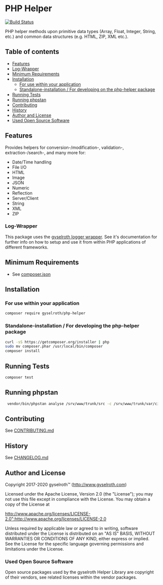 PHP Helper
==========

[![Build Status](https://travis-ci.org/gyselroth/php-helper.svg?branch=master)](https://travis-ci.org/gyselroth/php-helper)

PHP helper methods upon primitive data types (Array, Float, Integer, String, etc.) 
and common data structures (e.g. HTML, ZIP, XML etc.).


## Table of contents

* [Features](#features)
* [Log-Wrapper](#log-wrapper)
* [Minimum Requirements](#minimum-requirements)
* [Installation](#installation)
  * [For use within your application](#for-use-within-your-application)
  * [Standalone-installation / For developing on the php-helper package](#standalone-installation--for-developing-the-php-helper-package)
* [Running Tests](#running-tests)
* [Running phpstan](#running-phpstan)
* [Contributing](#contributing)
* [History](#history)
* [Author and License](#author-and-license)
* [Used Open Source Software](#used-open-source-software)


Features
--------

Provides helpers for conversion-/modification-, validation-, extraction-/search-, and many more for:

* Date/Time handling
* File I/O
* HTML
* Image
* JSON
* Numeric
* Reflection
* Server/Client 
* String
* XML
* ZIP


### Log-Wrapper

This package uses the [gyselroth logger wrapper](https://github.com/gyselroth/php-helper-log).
See it's documentation for further info on how to setup and use it from within PHP applications of different
frameworks.


Minimum Requirements
--------------------

* See [composer.json](https://github.com/gyselroth/php-helper/blob/master/composer.json)


Installation
------------

### For use within your application

```sh
composer require gyselroth/php-helper
```


### Standalone-installation / For developing the php-helper package

```sh
curl -sS https://getcomposer.org/installer | php
sudo mv composer.phar /usr/local/bin/composer
composer install
```


Running Tests
-------------

```sh
composer test
```


Running phpstan
---------------

```sh
 vendor/bin/phpstan analyse /srv/www/trunk/src -c /srv/www/trunk/var/ci/phpstan/phpstan.neon
```


Contributing
------------

See [CONTRIBUTING.md](https://github.com/gyselroth/php-helper/blob/master/CONTRIBUTING.md)


History
-------

See [CHANGELOG.md](https://github.com/gyselroth/php-helper/blob/master/CHANGELOG.md)


Author and License
------------------

Copyright 2017-2020 gyselroth™ (http://www.gyselroth.com)

Licensed under the Apache License, Version 2.0 (the "License");
you may not use this file except in compliance with the License.
You may obtain a copy of the License at

http://www.apache.org/licenses/LICENSE-2.0":http://www.apache.org/licenses/LICENSE-2.0

Unless required by applicable law or agreed to in writing, software
distributed under the License is distributed on an "AS IS" BASIS,
WITHOUT WARRANTIES OR CONDITIONS OF ANY KIND, either express or implied.
See the License for the specific language governing permissions and
limitations under the License. 


### Used Open Source Software

Open source packages used by the gyselroth Helper Library are copyright of their vendors, see related licenses within
the vendor packages.
